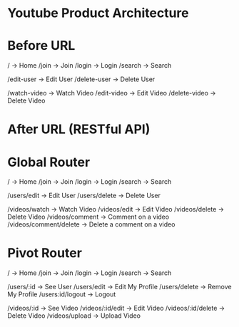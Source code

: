 # Youtube Product Architecture

# Before URL

/ -> Home
/join -> Join
/login -> Login
/search -> Search

/edit-user -> Edit User
/delete-user -> Delete User

/watch-video -> Watch Video
/edit-video -> Edit Video
/delete-video -> Delete Video

# After URL (RESTful API)

# Global Router

/ -> Home
/join -> Join
/login -> Login
/search -> Search

/users/edit -> Edit User
/users/delete -> Delete User

/videos/watch -> Watch Video
/videos/edit -> Edit Video
/videos/delete -> Delete Video
/videos/comment -> Comment on a video
/videos/comment/delete -> Delete a comment on a video

# Pivot Router

/ -> Home
/join -> Join
/login -> Login
/search -> Search

/users/:id -> See User
/users/edit -> Edit My Profile
/users/delete -> Remove My Profile
/users:id/logout -> Logout

/videos/:id -> See Video
/videos/:id/edit -> Edit Video
/videos/:id/delete -> Delete Video
/videos/upload -> Upload Video
